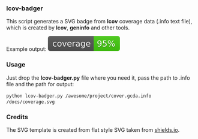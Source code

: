 ### lcov-badger
This script generates a SVG badge from **lcov** coverage data (.info text file), which is created by **lcov**, **geninfo** and other tools.

Example output:
![Sample SVG](sample.svg)

### Usage
Just drop the **lcov-badger.py** file where you need it, pass the path to .info file and the path for output:
```
python lcov-badger.py /awesome/project/cover.gcda.info /docs/coverage.svg
```

### Credits
The SVG template is created from flat style SVG taken from [shields.io](https://shields.io).